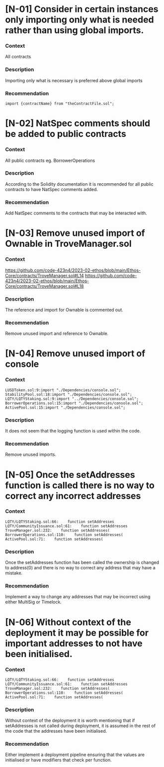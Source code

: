 # [N-01] Consider in certain instances only importing only what is needed rather than using global imports.
### Context
All contracts
### Description
Importing only what is necessary is preferred above global imports

### Recommendation
```import {contractName} from "theContractFile.sol";```

# [N-02]  NatSpec comments should be added to public contracts
### Context
All public contracts eg. BorrowerOperations
### Description
According to the Solidity documentation it is recommended for all public contracts to have NatSpec comments added.
### Recommendation
Add NatSpec comments to the contracts that may be interacted with.  

# [N-03] Remove unused import of Ownable in TroveManager.sol
### Context
https://github.com/code-423n4/2023-02-ethos/blob/main/Ethos-Core/contracts/TroveManager.sol#L14
https://github.com/code-423n4/2023-02-ethos/blob/main/Ethos-Core/contracts/TroveManager.sol#L18
### Description
The reference and import for Ownable is commented out.
### Recommendation
Remove unused import and reference to Ownable.

# [N-04] Remove unused import of console
### Context
```
LUSDToken.sol:9:import "./Dependencies/console.sol";
StabilityPool.sol:18:import "./Dependencies/console.sol";
LQTY/LQTYStaking.sol:9:import "../Dependencies/console.sol";
BorrowerOperations.sol:15:import "./Dependencies/console.sol";
ActivePool.sol:15:import "./Dependencies/console.sol";
```
### Description
It does not seem that the logging function is used within the code.
### Recommendation
Remove unused imports.

# [N-05] Once the setAddresses function is called there is no way to correct any incorrect addresses
### Context
```
LQTY/LQTYStaking.sol:66:    function setAddresses
LQTY/CommunityIssuance.sol:61:    function setAddresses
TroveManager.sol:232:    function setAddresses(
BorrowerOperations.sol:110:    function setAddresses(
ActivePool.sol:71:    function setAddresses(
```
### Description
Once the setAddresses function has been called the ownership is changed to address(0) and there is no way to correct any address that may have a mistake.
### Recommendation
Implement a way to change any addresses that may be incorrect using either MultiSig or Timelock.

# [N-06] Without context of the deployment it may be possible for important addresses to not have been initialised.
### Context
```
LQTY/LQTYStaking.sol:66:    function setAddresses
LQTY/CommunityIssuance.sol:61:    function setAddresses
TroveManager.sol:232:    function setAddresses(
BorrowerOperations.sol:110:    function setAddresses(
ActivePool.sol:71:    function setAddresses(
```
### Description
Without context of the deployment it is worth mentioning that if setAddresses is not called during deployment, it is assumed in the rest of the code that the addresses have been initialised.
### Recommendation
Either implement a deployment pipeline ensuring that the values are initialised or have modifiers that check per function.

